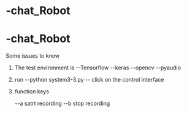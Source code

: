 # -chat_Robot

# -chat_Robot
Some issues to know
1. The test environment is
    --Tensorflow
    --keras
    --opencv
    --pyaudio

2. run
    --python system3-3.py 
    -- click on the control interface
3. function keys

    --a satrt recording
    --b stop recording

